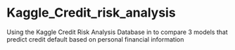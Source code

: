 # Kaggle_Credit_risk_analysis
Using the Kaggle Credit Risk Analysis Database in to compare 3 models that predict credit default based on personal financial information
